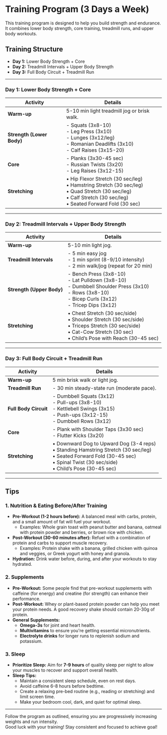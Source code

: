 # Training Program (3 Days a Week)

This training program is designed to help you build strength and endurance. It combines lower body strength, core training, treadmill runs, and upper body workouts.

## Training Structure

- **Day 1:** Lower Body Strength + Core
- **Day 2:** Treadmill Intervals + Upper Body Strength
- **Day 3:** Full Body Circuit + Treadmill Run

---

### Day 1: Lower Body Strength + Core

| **Activity**              | **Details**                                                                                                                                               |
|---------------------------|-----------------------------------------------------------------------------------------------------------------------------------------------------------|
| **Warm-up**                | 5-10 min light treadmill jog or brisk walk.                                                                                                               |
| **Strength (Lower Body)**  | - Squats (3x8-10) <br> - Leg Press (3x10) <br> - Lunges (3x12/leg) <br> - Romanian Deadlifts (3x10) <br> - Calf Raises (3x15-20)                               |
| **Core**                   | - Planks (3x30-45 sec) <br> - Russian Twists (3x20) <br> - Leg Raises (3x12-15)                                                                             |
| **Stretching**             | • Hip Flexor Stretch (30 sec/leg) <br> • Hamstring Stretch (30 sec/leg) <br> • Quad Stretch (30 sec/leg) <br> • Calf Stretch (30 sec/leg) <br> • Seated Forward Fold (30 sec) |

---

### Day 2: Treadmill Intervals + Upper Body Strength

| **Activity**              | **Details**                                                                                                                                               |
|---------------------------|-----------------------------------------------------------------------------------------------------------------------------------------------------------|
| **Warm-up**                | 5-10 min light jog.                                                                                                                                     |
| **Treadmill Intervals**    | - 5 min easy jog <br> - 1 min sprint (8-9/10 intensity) <br> - 2 min walk/jog (repeat for 20 min)                                                           |
| **Strength (Upper Body)**  | - Bench Press (3x8-10) <br> - Lat Pulldown (3x8-10) <br> - Dumbbell Shoulder Press (3x10) <br> - Rows (3x8-10) <br> - Bicep Curls (3x12) <br> - Tricep Dips (3x12) |
| **Stretching**             | • Chest Stretch (30 sec/side) <br> • Shoulder Stretch (30 sec/side) <br> • Triceps Stretch (30 sec/side) <br> • Cat-Cow Stretch (30 sec) <br> • Child’s Pose with Reach (30-45 sec) |

---

### Day 3: Full Body Circuit + Treadmill Run

| **Activity**              | **Details**                                                                                                                                               |
|---------------------------|-----------------------------------------------------------------------------------------------------------------------------------------------------------|
| **Warm-up**                | 5 min brisk walk or light jog.                                                                                                                          |
| **Treadmill Run**          | - 30 min steady-state run (moderate pace).                                                                                                                |
| **Full Body Circuit**      | - Dumbbell Squats (3x12) <br> - Pull-ups (3x8-10) <br> - Kettlebell Swings (3x15) <br> - Push-ups (3x12-15) <br> - Dumbbell Rows (3x12)                       |
| **Core**                   | - Plank with Shoulder Taps (3x30 sec) <br> - Flutter Kicks (3x20)                                                                                         |
| **Stretching**             | • Downward Dog to Upward Dog (3-4 reps) <br> • Standing Hamstring Stretch (30 sec/leg) <br> • Seated Forward Fold (30-45 sec) <br> • Spinal Twist (30 sec/side) <br> • Child’s Pose (30-45 sec) |

---

## Tips

### 1. **Nutrition & Eating Before/After Training**
- **Pre-Workout (1-2 hours before):** A balanced meal with carbs, protein, and a small amount of fat will fuel your workout.
  - Examples: Whole grain toast with peanut butter and banana, oatmeal with protein powder and berries, or brown rice with chicken.
- **Post-Workout (30-60 minutes after):** Refuel with a combination of protein and carbs to support muscle recovery.
  - Examples: Protein shake with a banana, grilled chicken with quinoa and veggies, or Greek yogurt with honey and granola.
- **Hydration:** Drink water before, during, and after your workouts to stay hydrated.

### 2. **Supplements**
- **Pre-Workout:** Some people find that pre-workout supplements with caffeine (for energy) and creatine (for strength) can enhance their performance.
- **Post-Workout:** Whey or plant-based protein powder can help you meet your protein needs. A good recovery shake should contain 20-30g of protein.
- **General Supplements:**
  - **Omega-3s** for joint and heart health.
  - **Multivitamins** to ensure you're getting essential micronutrients.
  - **Electrolyte drinks** for longer runs to replenish sodium and potassium.

### 3. **Sleep**
- **Prioritize Sleep:** Aim for **7-9 hours** of quality sleep per night to allow your muscles to recover and support overall health.
- **Sleep Tips:**
  - Maintain a consistent sleep schedule, even on rest days.
  - Avoid caffeine 6-8 hours before bedtime.
  - Create a relaxing pre-bed routine (e.g., reading or stretching) and limit screen time.
  - Make your bedroom cool, dark, and quiet for optimal sleep.

---
Follow the program as outlined, ensuring you are progressively increasing weights and run intensity.  
Good luck with your training! Stay consistent and focused to achieve goal!
